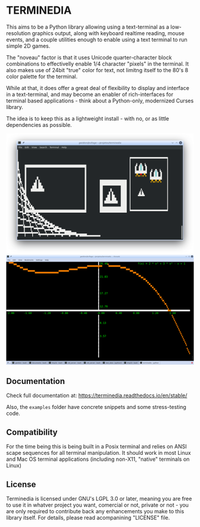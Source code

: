 TERMINEDIA
===========

This aims to be a Python library allowing using a text-terminal as a low-resolution graphics
output, along with keyboard realtime reading, mouse events, and a couple utilities
enough to enable using a text terminal to run simple 2D games.

The "noveau" factor is that it uses Unicode quarter-character block combinations
to effectivelly enable 1/4 character "pixels" in the terminal. It also makes
use of 24bit "true" color for text, not limitng itself to the 80's
8 color palette for the terminal.

While at that, it does offer a great deal of flexibility to display
and interface in a text-terminal, and may become an enabler of
rich-interfaces for terminal based applications - think about a
Python-only, modernized Curses library.

The idea is to keep this as a lightweight install - with no, or
as little dependencies as possible.

![Messy screenshot with current capabilities](docs/screenshot_01.png)
![Graph plot output example](docs/screenshot_02.png)

Documentation
--------------

Check full documentation at:
    https://terminedia.readthedocs.io/en/stable/

Also, the ``examples`` folder have concrete snippets and
some stress-testing code.


Compatibility
--------------

For the time being this is being built in a Posix terminal and relies
on ANSI scape sequences for all terminal manipulation. It should work
in most Linux and Mac OS terminal applications (including non-X11,
"native" terminals on Linux)


License
--------
Terminedia is licensed under GNU's LGPL 3.0 or later, meaning you
are free to use it in whatver project you want, comercial or not,
private or not - you are only required to contribute back any
enhancements you make to this library itself.
For details, please read acompanining "LICENSE" file.
